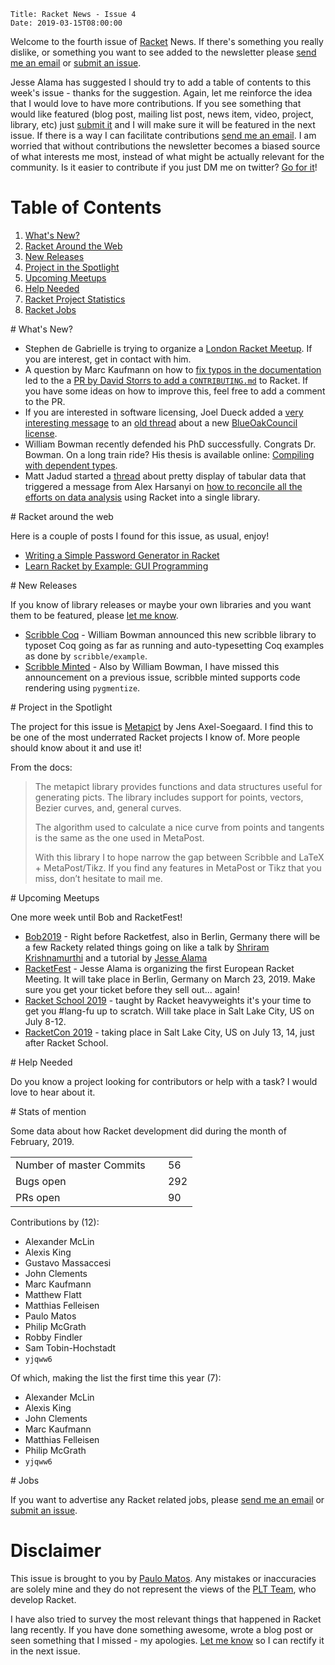     Title: Racket News - Issue 4
    Date: 2019-03-15T08:00:00

Welcome to the fourth issue of [Racket](https://www.racket-lang.org) News. If there's something you really dislike, or something you want to see added to the newsletter please [send me an email](mailto:pmatos@linki.tools) or [submit an issue](https://github.com/racket-news/racket-news.github.io-src/issues).

Jesse Alama has suggested I should try to add a table of contents to this week's issue - thanks for the suggestion. Again, let me reinforce the idea that I would love to have more contributions. If you see something that would like featured (blog post, mailing list post, news item, video,  project, library, etc) just [submit it](https://github.com/racket-news/racket-news.github.io-src/issues) and I will make sure it will be featured in the next issue. If there is a way I can facilitate contributions [send me an email](mailto:pmatos@linki.tools). I am worried that without contributions the newsletter becomes a biased source of what interests me most, instead of what might be actually relevant for the community. Is it easier to contribute if you just DM me on twitter? [Go for it](https://twitter.com/messages/compose?recipient_id=pocmatos&text=RacketNews)!

# Table of Contents

1. [What's New?](#whatsnew)
2. [Racket Around the Web](#aroundtheweb)
3. [New Releases](#newreleases)
4. [Project in the Spotlight](#spotlight)
5. [Upcoming Meetups](#meetups)
6. [Help Needed](#helpneeded)
7. [Racket Project Statistics](#stats)
8. [Racket Jobs](#jobs)

<div id='whatsnew'/>
# What's New?

* Stephen de Gabrielle is trying to organize a [London Racket Meetup](https://groups.google.com/d/msg/racket-users/88RrCxns2J8/iBWCE_w6BwAJ). If you are interest, get in contact with him.
* A question by Marc Kaufmann on how to [fix typos in the documentation](https://groups.google.com/d/msg/racket-users/J8ylMGGGr-8/lpscIJswAQAJ) led to the a [PR by David Storrs to add a `CONTRIBUTING.md`](https://github.com/racket/racket/pull/2523) to Racket. If you have some ideas on how to improve this, feel free to add a comment to the PR.
* If you are interested in software licensing, Joel Dueck added a [very interesting message](https://groups.google.com/d/msg/racket-users/7tdOCIuV3q8/iJD63AJZCQAJ) to an [old thread](https://groups.google.com/d/msg/racket-users/7tdOCIuV3q8/bsRucIUeFwAJ) about a new [BlueOakCouncil license](https://blueoakcouncil.org/license/1.0.0).
* William Bowman recently defended his PhD successfully. Congrats Dr. Bowman. On a long train ride? His thesis is available online: [Compiling with dependent types](https://williamjbowman.com/resources/wjb-dissertation.pdf).
* Matt Jadud started a [thread](https://groups.google.com/d/msg/racket-users/7MCIp7RmTh8/IIJLsC9ADAAJ) about pretty display of tabular data that triggered a message from Alex Harsanyi on [how to reconcile all the efforts on data analysis](https://groups.google.com/d/msg/racket-users/7MCIp7RmTh8/2_tfrDgSAwAJ) using Racket into a single library.

<div id='aroundtheweb'/>
# Racket around the web

Here is a couple of posts I found for this issue, as usual, enjoy!

* [Writing a Simple Password Generator in Racket](https://alex-hhh.github.io/2019/03/password-generator.html)
* [Learn Racket by Example: GUI Programming](https://dev.to/goober99/learn-racket-by-example-gui-programming-3epm)

<div id='newreleases'/>
# New Releases

If you know of library releases or maybe your own libraries and you want them to be featured, please [let me know](mailto:pmatos@linki.tools).

* [Scribble Coq](https://github.com/wilbowma/scribble-coq) - William Bowman announced this new scribble library to typoset Coq going as far as running and auto-typesetting Coq examples as done by `scribble/example`.
* [Scribble Minted](https://github.com/wilbowma/scribble-minted) - Also by William Bowman, I have missed this announcement on a previous issue, scribble minted supports code rendering using `pygmentize`.

<div id='spotlight'/>
# Project in the Spotlight

The project for this issue is [Metapict](https://github.com/soegaard/metapict/) by Jens Axel-Soegaard. I find this to be one of the most underrated Racket projects I know of. More people should know about it and use it!

From the docs:

>The metapict library provides functions and data structures useful for generating picts. The library includes support for points, vectors, Bezier curves, and, general curves.
>
>The algorithm used to calculate a nice curve from points and tangents is the same as the one used in MetaPost.
>
>With this library I to hope narrow the gap between Scribble and LaTeX + MetaPost/Tikz. If you find any features in MetaPost or Tikz that you miss, don’t hesitate to mail me.

<div id='meetups'/>
# Upcoming Meetups

One more week until Bob and RacketFest!

* [Bob2019](http://bobkonf.de/2019/) - Right before Racketfest, also in Berlin, Germany there will be a few Rackety related things going on like a talk by [Shriram Krishnamurthi](https://bobkonf.de/2019/krishnamurthi.html) and a tutorial by [Jesse Alama](https://bobkonf.de/2019/alama.html)
* [RacketFest](https://racketfest.com/) - Jesse Alama is organizing the first European Racket Meeting. It will take place in Berlin, Germany on March 23, 2019. Make sure you get your ticket before they sell out... again!
* [Racket School 2019](https://school.racket-lang.org/) - taught by Racket heavyweights it's your time to get you #lang-fu up to scratch. Will take place in Salt Lake City, US on July 8-12.
* [RacketCon 2019](https://con.racket-lang.org/) - taking place in Salt Lake City, US on July 13, 14, just after Racket School.

<div id='helpneeded'/>
# Help Needed

Do you know a project looking for contributors or help with a task? I would love to hear about it.

<div id='stats'/>
# Stats of mention

Some data about how Racket development did during the month of February, 2019.

<table>
<tr><td>Number of master Commits</td><td>&nbsp;</td>   <td>56</td></tr>
<tr><td>Bugs open</td><td>&nbsp;</td>                  <td>292</td></tr>
<tr><td>PRs open</td><td>&nbsp;</td>                   <td>90</td></tr>
</table>

Contributions by (12):

* Alexander McLin
* Alexis King
* Gustavo Massaccesi
* John Clements
* Marc Kaufmann
* Matthew Flatt
* Matthias Felleisen
* Paulo Matos
* Philip McGrath
* Robby Findler
* Sam Tobin-Hochstadt
* `yjqww6`

Of which, making the list the first time this year (7):

* Alexander McLin
* Alexis King
* John Clements
* Marc Kaufmann
* Matthias Felleisen
* Philip McGrath
* `yjqww6`

<div id='jobs'/>
# Jobs

If you want to advertise any Racket related jobs, please [send me an email](mailto:pmatos@linki.tools) or [submit an issue](https://github.com/racket-news/racket-news.github.io-src/issues).

# Disclaimer

This issue is brought to you by [Paulo Matos](mailto:pmatos@linki.tools). Any mistakes or inaccuracies are solely mine and
they do not represent the views of the [PLT Team](http://www.racket-lang.org/team.html), who develop Racket.

I have also tried to survey the most relevant things that happened in Racket lang recently. If you have done something awesome, wrote a blog post or seen something that I missed - my apologies. [Let me know](mailto:pmatos@linki.tools) so I can rectify it in the next issue.
